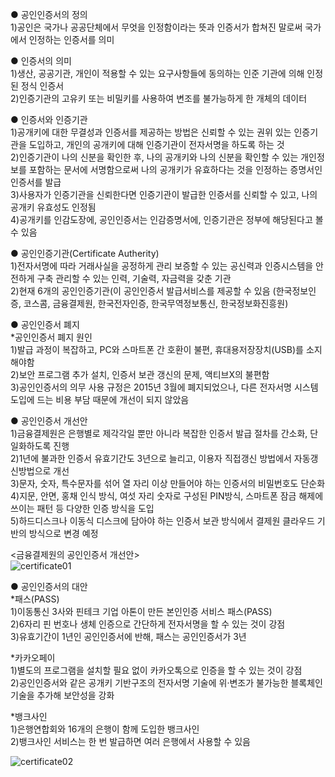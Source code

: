 ● 공인인증서의 정의   
  1)공인은 국가나 공공단체에서 무엇을 인정함이라는 뜻과 인증서가 합쳐진 말로써 국가에서 인정하는 인증서를 의미   
     
● 인증서의 의미   
  1)생산, 공공기관, 개인이 적용할 수 있는 요구사항들에 동의하는 인준 기관에 의해 인정된 정식 인증서   
  2)인증기관의 고유키 또는 비밀키를 사용하여 변조를 불가능하게 한 개체의 데이터   
     
● 인증서와 인증기관   
  1)공개키에 대한 무결성과 인증서를 제공하는 방법은 신뢰할 수 있는 권위 있는 인증기관을 도입하고, 개인의 공개키에 대해 인증기관이 전자서명을 하도록 하는 것   
  2)인증기관이 나의 신분을 확인한 후, 나의 공개키와 나의 신분을 확인할 수 있는 개인정보를 포함하는 문서에 서명함으로써 나의 공개키가 유효하다는 것을 인정하는 증명서인 인증서를 발급   
  3)사용자가 인증기관을 신뢰한다면 인증기관이 발급한 인증서를 신뢰할 수 있고, 나의 공개키 유효성도 인정됨   
  4)공개키를 인감도장에, 공인인증서는 인감증명서에, 인증기관은 정부에 해당된다고 볼 수 있음   
     
● 공인인증기관(Certificate Autherity)   
  1)전자서명에 따라 거래사실을 공정하게 관리 보증할 수 있는 공신력과 인증시스템을 안전하게 구축 관리할 수 있는 인력, 기술력, 자금력을 갖춘 기관   
  2)현재 6개의 공인인증기관(이 공인인증서 발급서비스를 제공할 수 있음 (한국정보인증, 코스콤, 금융결제원, 한국전자인증, 한국무역정보통신, 한국정보화진흥원)   
     
● 공인인증서 폐지   
  *공인인증서 폐지 원인   
    1)발급 과정이 복잡하고, PC와 스마트폰 간 호환이 불편, 휴대용저장장치(USB)를 소지해야함   
    2)보안 프로그램 추가 설치, 인증서 보관 갱신의 문제, 액티브X의 불편함   
    3)공인인증서의 의무 사용 규정은 2015년 3월에 폐지되었으나, 다른 전자서명 시스템 도입에 드는 비용 부담 때문에 개선이 되지 않았음   
       
● 공인인증서 개선안   
  1)금융결제원은 은행별로 제각각일 뿐만 아니라 복잡한 인증서 발급 절차를 간소화, 단일화하도록 진행   
  2)1년에 불과한 인증서 유효기간도 3년으로 늘리고, 이용자 직접갱신 방법에서 자동갱신방법으로 개선   
  3)문자, 숫자, 특수문자를 섞어 열 자리 이상 만들어야 하는 인증서의 비밀번호도 단순화   
  4)지문, 안면, 홍채 인식 방식, 여섯 자리 숫자로 구성된 PIN방식, 스마트폰 잠금 해제에 쓰이는 패턴 등 다양한 인증 방식을 도입   
  5)하드디스크나 이동식 디스크에 담아야 하는 인증서 보관 방식에서 결제원 클라우드 기반의 방식으로 변경 예정   
     
  <금융결제원의 공인인증서 개선안>      
  ![certificate01](https://user-images.githubusercontent.com/38236367/88936838-50d55980-d2be-11ea-91b7-77cd63542a4c.jpg)      
     
● 공인인증서의 대안   
  *패스(PASS)   
    1)이동통신 3사와 핀테크 기업 아톤이 만든 본인인증 서비스 패스(PASS)   
    2)6자리 핀 번호나 생체 인증으로 간단하게 전자서명을 할 수 있는 것이 강점   
    3)유효기간이 1년인 공인인증서에 반해, 패스는 공인인증서가 3년   
       
  *카카오페이   
    1)별도의 프로그램을 설치할 필요 없이 카카오톡으로 인증을 할 수 있는 것이 강점   
    2)공인인증서와 같은 공개키 기반구조의 전자서명 기술에 위·변조가 불가능한 블록체인 기술을 추가해 보안성을 강화   
       
  *뱅크사인   
    1)은행연합회와 16개의 은행이 함께 도입한 뱅크사인   
    2)뱅크사인 서비스는 한 번 발급하면 여러 은행에서 사용할 수 있음      
      
![certificate02](https://user-images.githubusercontent.com/38236367/88936875-5cc11b80-d2be-11ea-9f8d-99373233813a.jpg)

